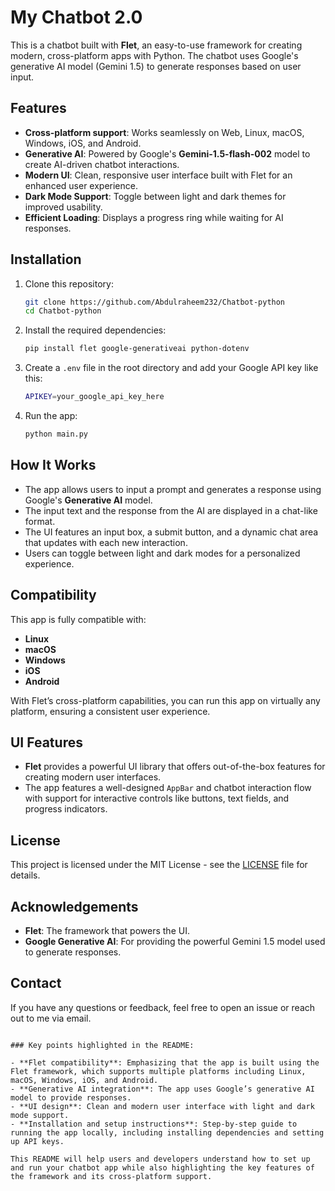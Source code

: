 
# My Chatbot 2.0

This is a chatbot built with **Flet**, an easy-to-use framework for creating modern, cross-platform apps with Python. The chatbot uses Google's generative AI model (Gemini 1.5) to generate responses based on user input.

## Features

- **Cross-platform support**: Works seamlessly on Web, Linux, macOS, Windows, iOS, and Android.
- **Generative AI**: Powered by Google's **Gemini-1.5-flash-002** model to create AI-driven chatbot interactions.
- **Modern UI**: Clean, responsive user interface built with Flet for an enhanced user experience.
- **Dark Mode Support**: Toggle between light and dark themes for improved usability.
- **Efficient Loading**: Displays a progress ring while waiting for AI responses.

## Installation

1. Clone this repository:

   ```bash
   git clone https://github.com/Abdulraheem232/Chatbot-python
   cd Chatbot-python
   ```

2. Install the required dependencies:

   ```bash
   pip install flet google-generativeai python-dotenv
   ```

3. Create a `.env` file in the root directory and add your Google API key like this:

   ```bash
   APIKEY=your_google_api_key_here
   ```

4. Run the app:

   ```bash
   python main.py
   ```

## How It Works

- The app allows users to input a prompt and generates a response using Google's **Generative AI** model.
- The input text and the response from the AI are displayed in a chat-like format.
- The UI features an input box, a submit button, and a dynamic chat area that updates with each new interaction.
- Users can toggle between light and dark modes for a personalized experience.

## Compatibility

This app is fully compatible with:

- **Linux**
- **macOS**
- **Windows**
- **iOS**
- **Android**

With Flet’s cross-platform capabilities, you can run this app on virtually any platform, ensuring a consistent user experience.

## UI Features

- **Flet** provides a powerful UI library that offers out-of-the-box features for creating modern user interfaces.
- The app features a well-designed `AppBar` and chatbot interaction flow with support for interactive controls like buttons, text fields, and progress indicators.

## License

This project is licensed under the MIT License - see the [LICENSE](LICENSE) file for details.

## Acknowledgements

- **Flet**: The framework that powers the UI.
- **Google Generative AI**: For providing the powerful Gemini 1.5 model used to generate responses.

## Contact

If you have any questions or feedback, feel free to open an issue or reach out to me via email.

```

### Key points highlighted in the README:

- **Flet compatibility**: Emphasizing that the app is built using the Flet framework, which supports multiple platforms including Linux, macOS, Windows, iOS, and Android.
- **Generative AI integration**: The app uses Google’s generative AI model to provide responses.
- **UI design**: Clean and modern user interface with light and dark mode support.
- **Installation and setup instructions**: Step-by-step guide to running the app locally, including installing dependencies and setting up API keys.

This README will help users and developers understand how to set up and run your chatbot app while also highlighting the key features of the framework and its cross-platform support.
